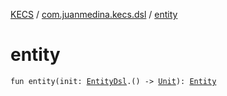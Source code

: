 [KECS](../index.md) / [com.juanmedina.kecs.dsl](index.md) / [entity](./entity.md)

# entity

`fun entity(init: `[`EntityDsl`](-entity-dsl/index.md)`.() -> `[`Unit`](https://kotlinlang.org/api/latest/jvm/stdlib/kotlin/-unit/index.html)`): `[`Entity`](../com.juanmedina.kecs.entity/-entity/index.md)